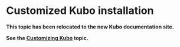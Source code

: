 # Customized Kubo installation 

**This topic has been relocated to the new Kubo documentation site.**

**See the [Customizing Kubo](https://docs-kubo.cfapps.io/installing/customizing-kubo/) topic.**
